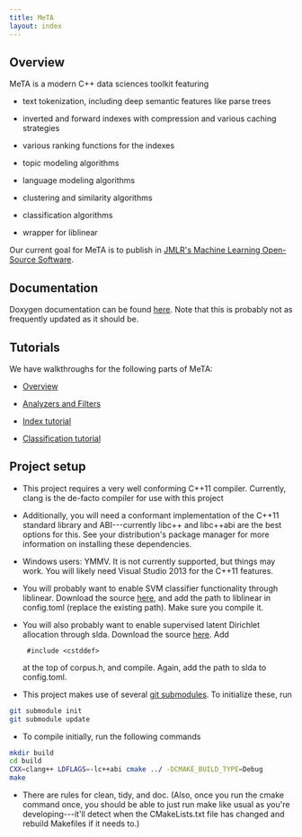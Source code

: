 ```yaml
---
title: MeTA
layout: index
---
```


## Overview

MeTA is a modern C++ data sciences toolkit featuring

 - text tokenization, including deep semantic features like parse trees

 - inverted and forward indexes with compression and various caching strategies

 - various ranking functions for the indexes

 - topic modeling algorithms

 - language modeling algorithms

 - clustering and similarity algorithms

 - classification algorithms

 - wrapper for liblinear

Our current goal for MeTA is to publish in [JMLR's Machine Learning Open-Source
Software](http://jmlr.org/mloss/).

## Documentation

Doxygen documentation can be found
[here]({{site.baseurl}}/doxygen/). Note that this is
probably not as frequently updated as it should be.

## Tutorials

We have walkthroughs for the following parts of MeTA:

 - [Overview]({{site.baseurl}}/overview-tutorial.html)

 - [Analyzers and Filters]({{site.baseurl}}/analyzers-filters.html)

 - [Index tutorial]({{site.baseurl}}/index-tutorial.html)

 - [Classification tutorial]({{site.baseurl}}/classify-tutorial.html)

## Project setup

 - This project requires a very well conforming C++11 compiler. Currently,
   clang is the de-facto compiler for use with this project

 - Additionally, you will need a conformant implementation of the C++11 standard
   library and ABI---currently libc++ and libc++abi are the best options for
   this. See your distribution's package manager for more information on
   installing these dependencies.

 - Windows users: YMMV. It is not currently supported, but things may
   work. You will likely need Visual Studio 2013 for the C++11 features.

 - You will probably want to enable SVM classifier functionality through
   liblinear. Download the source
   [here](http://www.csie.ntu.edu.tw/~cjlin/liblinear/), and add the path to
   liblinear in config.toml (replace the existing path). Make sure you compile
   it.

 - You will also probably want to enable supervised latent Dirichlet allocation
   through slda. Download the source
   [here](http://www.cs.cmu.edu/~chongw/slda/). Add
    ```
     #include <cstddef>
    ```
   at the top of corpus.h, and compile. Again, add the path to slda to
   config.toml.

 - This project makes use of several [git
   submodules](http://git-scm.com/book/en/Git-Tools-Submodules). To initialize
   these, run
```bash
git submodule init
git submodule update
```

 - To compile initially, run the following commands
```bash
mkdir build
cd build
CXX=clang++ LDFLAGS=-lc++abi cmake ../ -DCMAKE_BUILD_TYPE=Debug
make
```

 - There are rules for clean, tidy, and doc. (Also, once you run the cmake
   command once, you should be able to just run make like usual as you're
   developing---it'll detect when the CMakeLists.txt file has changed and
   rebuild Makefiles if it needs to.)

